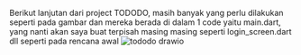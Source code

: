 Berikut lanjutan dari project TODODO, masih banyak yang perlu dilakukan seperti pada gambar dan mereka berada di dalam 1 code yaitu main.dart, yang nanti akan saya buat terpisah masing masing seperti login_screen.dart dll seperti pada rencana awal
![tododo drawio](https://github.com/user-attachments/assets/481f0d3b-5e67-4268-b7b6-645de1b45632)
